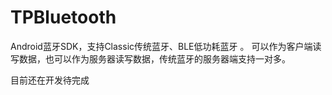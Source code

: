 # TPBluetooth
Android蓝牙SDK，支持Classic传统蓝牙、BLE低功耗蓝牙 。 可以作为客户端读写数据，也可以作为服务器读写数据，传统蓝牙的服务器端支持一对多。

目前还在开发待完成
